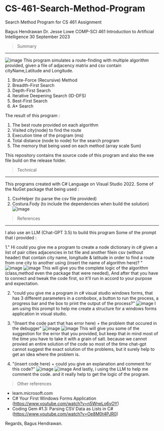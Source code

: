 # CS-461-Search-Method-Program
Search Method Program for CS 461 Assignment

Bagus Hendrawan
Dr. Jesse Lowe
COMP-SCI 461 Introduction to Artificial Intelligence
30 September 2023

> Summary
----------
![image](https://github.com/Baguser7/CS-461-Search-Method-Program/assets/125522708/77dfda0b-c952-4832-8a07-b7c0fb2a0d5f)
This program simulates a route-finding with multiple algorithm provided, 
given a file of adjacency matrix and csv contain cityName,Latitude and Longitude.
1. Brute-Force (Recursive) Method
2. Breadth-First Search
3. Depth-First Search
4. Iterative Deepening Search (ID-DFS)
5. Best-First Search
6. A* Search

The result of this program :
1. The best route provided on each algorithm
2. Visited city(node) to find the route
3. Execution time of the program (ms)
4. Total distance (node to node) for the search program
5. The memory that being used on each method (array scale Sum)

This repository contains the source code of this program and also the exe file build on the release folder.

> Technical
-----------
This programs created with C# Language on Visual Studio 2022.
Some of the NuGet package that being used :
1. CsvHelper (to parse the csv file provided)
2. Costura.Fody (to include the dependencies when build the solution)
![image](https://github.com/Baguser7/CS-461-Search-Method-Program/assets/125522708/298e8668-fe9b-4e26-85f1-142bb98b9bbe)

> References
-------------
I also use an LLM (Chat-GPT 3.5) to build this program
Some of the prompt that i provided :

1." Hi could you give me a program to create a node dictionary in c# given a list of pair cities adjacencies in txt file and another filein csv (without header) that contain  city name, longitude & latitude in order to find a route from one city to another using (insert the name of algorithm here)? "
![image](https://github.com/Baguser7/CS-461-Search-Method-Program/assets/125522708/c0dec98f-b311-4969-b07a-203b0345eaa9)
![image](https://github.com/Baguser7/CS-461-Search-Method-Program/assets/125522708/a68cf88e-01ff-4f18-b149-06780a836380)
This will give you the complete logic of the algorithm (class,method even the package that were needed), 
And after that you have to connect and tweak the code first, so it'll run in accord to your purpose and expectation.

2. "could you give me a program in c# visual studio windows forms, that has 3 different parameters in a combobox, a button to run the process, a progress bar and the box to print the output of the process?"
![image](https://github.com/Baguser7/CS-461-Search-Method-Program/assets/125522708/1eab4d17-8aec-4220-ab20-a7de2602acc0)
I am using this prompt to help me create a structure for a windows forms application in visual studio.

3. "(Insert the code part that has error here) + the problem that occured in the debugger"
![image](https://github.com/Baguser7/CS-461-Search-Method-Program/assets/125522708/00f388e8-bb9b-4017-bc12-5f47463d1e9b)
![image](https://github.com/Baguser7/CS-461-Search-Method-Program/assets/125522708/a74f49cf-7018-4f45-afc7-8394d4b385b1)
This will give you some of the suggestion for the error that you provided, but keep that in mind most of the time you have to take it with a grain of salt. because we cannot provied an entire solution of the code so most of the time chat-gpt cannot suggest the exact solution of the problems, but it surely help to get an idea where the problem is.

4. "(insert code here) + could you give an explanation and comment for this code?"
![image](https://github.com/Baguser7/CS-461-Search-Method-Program/assets/125522708/fe122293-f573-426d-a857-abab54ba3546)
![image](https://github.com/Baguser7/CS-461-Search-Method-Program/assets/125522708/093afcf1-0f9a-4941-9559-d39d65bb96b7)
And lastly, i using the LLM to help me comment the code. and it really help to get the logic of the program.

> Other references
- learn.microsoft.com
- C# Your First Windows Forms Application (https://www.youtube.com/watch?v=n5WneLo6vOY)
- Coding Gem #1.3: Parsing CSV Data as Lists in C# (https://www.youtube.com/watch?v=Oe8M0t4PJR0)

Regards,
Bagus Hendrawan.
